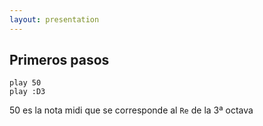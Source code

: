 ```yaml
---
layout: presentation 
---
```


## Primeros pasos

```
play 50
play :D3
```

50 es la nota midi que se corresponde al `Re` de la 3ª octava